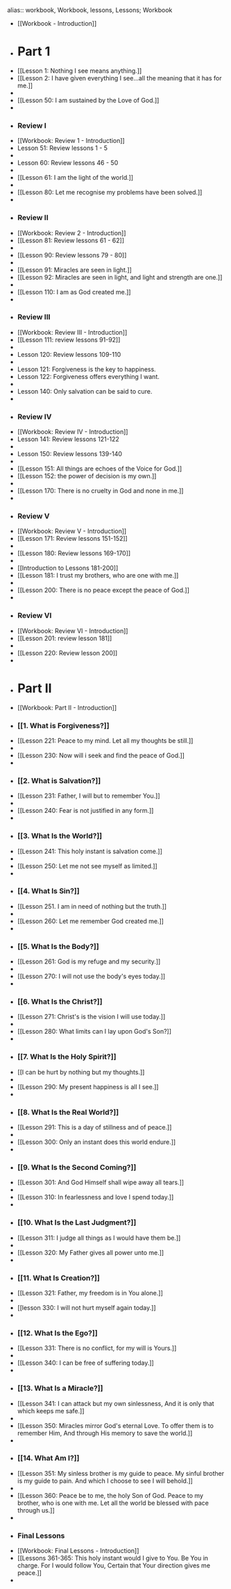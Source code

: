 alias:: workbook, Workbook, lessons, Lessons; Workbook

- [[Workbook - Introduction]]
- # Part 1
- [[Lesson 1: Nothing I see means anything.]]
- [[Lesson 2: I have given everything I see...all the meaning that it has for me.]]
-
- [[Lesson 50: I am sustained by the Love of God.]]
-
- ### Review I
- [[Workbook: Review 1 - Introduction]]
- Lesson 51: Review lessons 1 - 5
-
- Lesson 60: Review lessons 46 - 50
-
- [[Lesson 61: I am the light of the world.]]
-
- [[Lesson 80: Let me recognise my problems have been solved.]]
-
- ### Review II
- [[Workbook: Review 2 - Introduction]]
- [[Lesson 81: Review lessons 61 - 62]]
-
- [[Lesson 90: Review lessons 79 - 80]]
-
- [[Lesson 91: Miracles are seen in light.]]
- [[Lesson 92: Miracles are seen in light, and light and strength are one.]]
-
- [[Lesson 110: I am as God created me.]]
-
- ### Review III
- [[Workbook: Review III - Introduction]]
- [[Lesson 111: review lessons 91-92]]
-
- Lesson 120: Review lessons 109-110
-
- Lesson 121: Forgiveness is the key to happiness.
- Lesson 122: Forgiveness offers everything I want.
-
- Lesson 140: Only salvation can be said to cure.
-
- ### Review IV
- [[Workbook: Review IV - Introduction]]
- Lesson 141: Review lessons 121-122
-
- Lesson 150: Review lessons 139-140
-
- [[Lesson 151: All things are echoes of the Voice for God.]]
- [[Lesson 152: the power of decision is my own.]]
-
- [[Lesson 170: There is no cruelty in God and none in me.]]
-
- ### Review V
- [[Workbook: Review V - Introduction]]
- [[Lesson 171: Review lessons 151-152]]
-
- [[Lesson 180: Review lessons 169-170]]
-
- [[Introduction to Lessons 181-200]]
- [[Lesson 181: I trust my brothers, who are one with me.]]
-
- [[Lesson 200: There is no peace except the peace of God.]]
-
- ### Review VI
- [[Workbook: Review VI - Introduction]]
- [[Lesson 201: review lesson 181]]
-
- [[Lesson 220: Review lesson 200]]
-
- # Part II
- [[Workbook: Part II - Introduction]]
- ### [[1. What is Forgiveness?]]
- [[Lesson 221: Peace to my mind. Let all my thoughts be still.]]
-
- [[Lesson 230: Now will i seek and find the peace of God.]]
-
- ### [[2. What is Salvation?]]
- [[Lesson 231: Father, I will but to remember You.]]
-
- [[Lesson 240: Fear is not justified in any form.]]
-
- ### [[3. What Is the World?]]
- [[Lesson 241: This holy instant is salvation come.]]
-
- [[Lesson 250: Let me not see myself as limited.]]
-
- ### [[4. What Is Sin?]]
- [[Lesson 251. I am in need of nothing but the truth.]]
-
- [[Lesson 260: Let me remember God created me.]]
-
- ### [[5. What Is the Body?]]
- [[Lesson 261: God is my refuge and my security.]]
-
- [[Lesson 270: I will not use the body's eyes today.]]
-
- ### [[6. What Is the Christ?]]
- [[Lesson 271: Christ's is the vision I will use today.]]
-
- [[Lesson 280: What limits can I lay upon God's Son?]]
-
- ### [[7. What Is the Holy Spirit?]]
- [[I can be hurt by nothing but my thoughts.]]
-
- [[Lesson 290: My present happiness is all I see.]]
-
- ### [[8. What Is the Real World?]]
- [[Lesson 291: This is a day of stillness and of peace.]]
-
- [[Lesson 300: Only an instant does this world endure.]]
-
- ### [[9. What Is the Second Coming?]]
- [[Lesson 301: And God Himself shall wipe away all tears.]]
-
- [[Lesson 310: In fearlessness and love I spend today.]]
-
- ### [[10. What Is the Last Judgment?]]
- [[Lesson 311: I judge all things as I would have them be.]]
-
- [[Lesson 320: My Father gives all power unto me.]]
-
- ### [[11. What Is Creation?]]
- [[Lesson 321: Father, my freedom is in You alone.]]
-
- [[lesson 330: I will not hurt myself again today.]]
-
- ### [[12. What Is the Ego?]]
- [[Lesson 331: There is no conflict, for my will is Yours.]]
-
- [[Lesson 340: I can be free of suffering today.]]
-
- ### [[13. What Is a Miracle?]]
- [[Lesson 341: I can attack but my own sinlessness, And it is only that which keeps me safe.]]
-
- [[Lesson 350: Miracles mirror God's eternal Love. To offer them is to remember Him, And through His memory to save the world.]]
-
- ### [[14. What Am I?]]
- [[Lesson 351: My sinless brother is my guide to peace. My sinful brother is my guide to pain. And which I choose to see I will behold.]]
-
- [[Lesson 360: Peace be to me, the holy Son of God. Peace to my brother, who is one with me. Let all the world be blessed with pace through us.]]
-
- ### Final Lessons
- [[Workbook: Final Lessons - Introduction]]
- [[Lessons 361-365: This holy instant would I give to You. Be You in charge. For I would follow You, Certain that Your direction gives me peace.]]
-